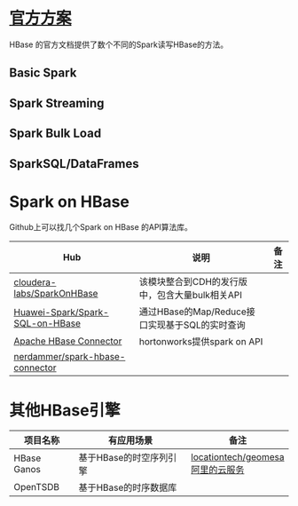 # [官方方案](https://hbase.apache.org/book.html#spark)

HBase 的官方文档提供了数个不同的Spark读写HBase的方法。

## Basic Spark

## Spark Streaming

## Spark Bulk Load

## SparkSQL/DataFrames

# Spark on HBase

Github上可以找几个Spark on HBase 的API算法库。

|Hub|说明|备注|
|----|----|----|
|[cloudera-labs/SparkOnHBase](https://github.com/cloudera-labs/SparkOnHBase)|该模块整合到CDH的发行版中，包含大量bulk相关API||
|[Huawei-Spark/Spark-SQL-on-HBase](https://github.com/Huawei-Spark/Spark-SQL-on-HBase)|通过HBase的Map/Reduce接口实现基于SQL的实时查询||
|[Apache HBase Connector](https://github.com/hortonworks-spark/shc)|hortonworks提供spark on API|
|[nerdammer/spark-hbase-connector](https://github.com/nerdammer/spark-hbase-connector)||

# 其他HBase引擎

|项目名称|有应用场景|备注|
|----|----|----|
|HBase Ganos|基于HBase的时空序列引擎|[locationtech/geomesa](https://github.com/locationtech/geomesa/tree/master/geomesa-hbase) <br /> [阿里的云服务](https://help.aliyun.com/document_detail/87287.html)|
|OpenTSDB|基于HBase的时序数据库||
